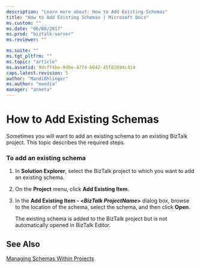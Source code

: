 ```yaml
---
description: "Learn more about: How to Add Existing Schemas"
title: "How to Add Existing Schemas | Microsoft Docs"
ms.custom: ""
ms.date: "06/08/2017"
ms.prod: "biztalk-server"
ms.reviewer: ""

ms.suite: ""
ms.tgt_pltfrm: ""
ms.topic: "article"
ms.assetid: 9dcff4be-9d8e-47f4-b642-45f82694c414
caps.latest.revision: 5
author: "MandiOhlinger"
ms.author: "mandia"
manager: "anneta"
---
```

# How to Add Existing Schemas
Sometimes you will want to add an existing schema to an existing BizTalk project. This topic describes the required steps.  
  
### To add an existing schema  
  
1.  In **Solution Explorer**, select the BizTalk project to which you want to add an existing schema.  
  
2.  On the **Project** menu, click **Add Existing Item**.  
  
3.  In the **Add Existing Item - \<*BizTalk ProjectName*\>** dialog box, browse to the location of the schema, select the schema, and then click **Open**.  
  
     The existing schema is added to the BizTalk project but is not automatically opened in BizTalk Editor.  
  
## See Also  
 [Managing Schemas Within Projects](../core/managing-schemas-within-projects.md)
